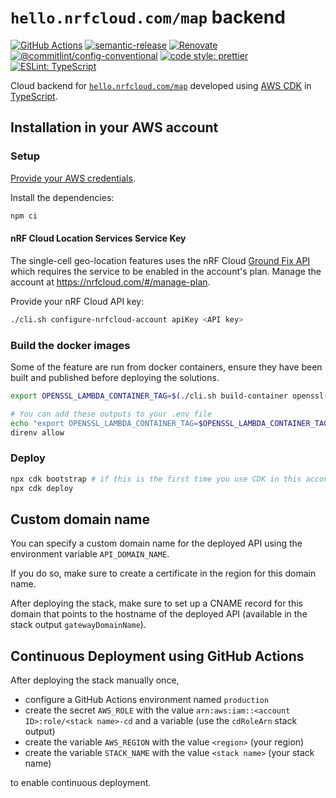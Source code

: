 # `hello.nrfcloud.com/map` backend

[![GitHub Actions](https://github.com/hello-nrfcloud/map-backend/workflows/Test%20and%20Release/badge.svg)](https://github.com/hello-nrfcloud/map-backend/actions/workflows/test-and-release.yaml)
[![semantic-release](https://img.shields.io/badge/%20%20%F0%9F%93%A6%F0%9F%9A%80-semantic--release-e10079.svg)](https://github.com/semantic-release/semantic-release)
[![Renovate](https://img.shields.io/badge/renovate-enabled-brightgreen.svg)](https://renovatebot.com)
[![@commitlint/config-conventional](https://img.shields.io/badge/%40commitlint-config--conventional-brightgreen)](https://github.com/conventional-changelog/commitlint/tree/master/@commitlint/config-conventional)
[![code style: prettier](https://img.shields.io/badge/code_style-prettier-ff69b4.svg)](https://github.com/prettier/prettier/)
[![ESLint: TypeScript](https://img.shields.io/badge/ESLint-TypeScript-blue.svg)](https://github.com/typescript-eslint/typescript-eslint)

Cloud backend for
[`hello.nrfcloud.com/map`](https://github.com/hello-nrfcloud/map) developed
using [AWS CDK](https://aws.amazon.com/cdk) in
[TypeScript](https://www.typescriptlang.org/).

## Installation in your AWS account

### Setup

[Provide your AWS credentials](https://docs.aws.amazon.com/cli/latest/userguide/cli-chap-authentication.html).

Install the dependencies:

```bash
npm ci
```

#### nRF Cloud Location Services Service Key

The single-cell geo-location features uses the nRF Cloud
[Ground Fix API](https://api.nrfcloud.com/v1#tag/Ground-Fix) which requires the
service to be enabled in the account's plan. Manage the account at
<https://nrfcloud.com/#/manage-plan>.

Provide your nRF Cloud API key:

```bash
./cli.sh configure-nrfcloud-account apiKey <API key>
```

### Build the docker images

Some of the feature are run from docker containers, ensure they have been built
and published before deploying the solutions.

```bash
export OPENSSL_LAMBDA_CONTAINER_TAG=$(./cli.sh build-container openssl-lambda)

# You can add these outputs to your .env file
echo "export OPENSSL_LAMBDA_CONTAINER_TAG=$OPENSSL_LAMBDA_CONTAINER_TAG"
direnv allow
```

### Deploy

```bash
npx cdk bootstrap # if this is the first time you use CDK in this account
npx cdk deploy
```

## Custom domain name

You can specify a custom domain name for the deployed API using the environment
variable `API_DOMAIN_NAME`.

If you do so, make sure to create a certificate in the region for this domain
name.

After deploying the stack, make sure to set up a CNAME record for this domain
that points to the hostname of the deployed API (available in the stack output
`gatewayDomainName`).

## Continuous Deployment using GitHub Actions

After deploying the stack manually once,

- configure a GitHub Actions environment named `production`
- create the secret `AWS_ROLE` with the value
  `arn:aws:iam::<account ID>:role/<stack name>-cd` and a variable (use the
  `cdRoleArn` stack output)
- create the variable `AWS_REGION` with the value `<region>` (your region)
- create the variable `STACK_NAME` with the value `<stack name>` (your stack
  name)

to enable continuous deployment.
